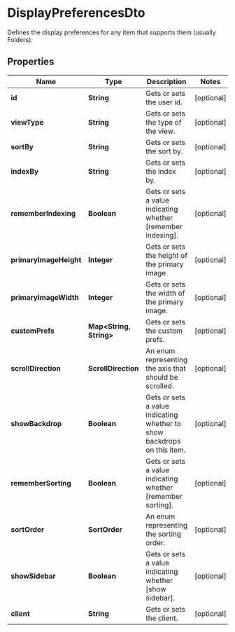 

# DisplayPreferencesDto

Defines the display preferences for any item that supports them (usually Folders).

## Properties

| Name | Type | Description | Notes |
|------------ | ------------- | ------------- | -------------|
|**id** | **String** | Gets or sets the user id. |  [optional] |
|**viewType** | **String** | Gets or sets the type of the view. |  [optional] |
|**sortBy** | **String** | Gets or sets the sort by. |  [optional] |
|**indexBy** | **String** | Gets or sets the index by. |  [optional] |
|**rememberIndexing** | **Boolean** | Gets or sets a value indicating whether [remember indexing]. |  [optional] |
|**primaryImageHeight** | **Integer** | Gets or sets the height of the primary image. |  [optional] |
|**primaryImageWidth** | **Integer** | Gets or sets the width of the primary image. |  [optional] |
|**customPrefs** | **Map&lt;String, String&gt;** | Gets or sets the custom prefs. |  [optional] |
|**scrollDirection** | **ScrollDirection** | An enum representing the axis that should be scrolled. |  [optional] |
|**showBackdrop** | **Boolean** | Gets or sets a value indicating whether to show backdrops on this item. |  [optional] |
|**rememberSorting** | **Boolean** | Gets or sets a value indicating whether [remember sorting]. |  [optional] |
|**sortOrder** | **SortOrder** | An enum representing the sorting order. |  [optional] |
|**showSidebar** | **Boolean** | Gets or sets a value indicating whether [show sidebar]. |  [optional] |
|**client** | **String** | Gets or sets the client. |  [optional] |



